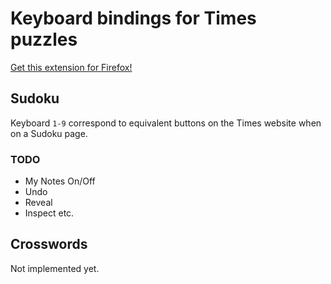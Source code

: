# Keyboard bindings for Times puzzles

[Get this extension for Firefox!](https://addons.mozilla.org/en-US/firefox/addon/times-puzzle-keybinds/)

## Sudoku

Keyboard `1-9` correspond to equivalent buttons on the Times website when on a
Sudoku page.

### TODO
- My Notes On/Off
- Undo
- Reveal
- Inspect
etc.

## Crosswords

Not implemented yet.